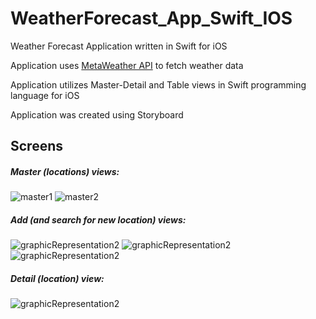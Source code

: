 # WeatherForecast_App_Swift_IOS
Weather Forecast Application written in Swift for iOS

Application uses [MetaWeather API](https://www.metaweather.com/api/) to fetch weather data

Application utilizes Master-Detail and Table views in Swift programming language for iOS

Application was created using Storyboard

## Screens

##### Master (locations) views:

![master1](./screens/Screen_master_1.png) <!-- .element height="50%" width="50%" -->
![master2](./screens/Screen_master_2.png) <!-- .element height="50%" width="50%" -->

##### Add (and search for new location) views:

![graphicRepresentation2](./screens/Screen_add_2.png) ![graphicRepresentation2](./screens/Screen_add_3.png) ![graphicRepresentation2](screens/Screen_add_1.png)

##### Detail (location) view:

![graphicRepresentation2](screens/Screen_detail_1.png)